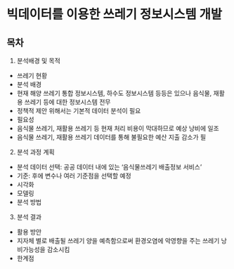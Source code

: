 # 빅데이터를 이용한 쓰레기 정보시스템 개발

## 목차
1. 분석배경 및 목적
 - 쓰레기 현황
 - 분석 배경
  - 현재 해양 쓰레기 통합 정보시스템, 하수도 정보시스템 등등은 있으나 음식물, 재활용 쓰레기 등에 대한 정보시스템 전무
  - 정책적 제안 위해서는 기본적 데이터 분석이 필요
 - 필요성
  - 음식물 쓰레기, 재활용 쓰레기 등 현재 처리 비용이 막대하므로 예상 낭비에 일조
  - 음식물 쓰레기, 재활용 쓰레기 데이터를 통해 불필요한 예산 지출 감소가 필
2. 분석 과정 계획
 - 분석 데이터 선택: 공공 데이터 내에 있는 ‘음식물쓰레기 배출정보 서비스’
 - 기준: 후에 변수나 여러 기준점을 선택할 예정 
 - 시각화
 - 모델링
 - 분석 방법
3. 분석 결과
 - 활용 방안
  - 지자체 별로 배출될 쓰레기 양을 예측함으로써 환경오염에 악영향을 주는 쓰레기 낭비가능성을 감소시킴 
 - 한계점
